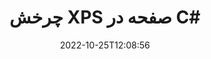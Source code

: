 ---
############################# Static ############################
layout: "auto-gen-merger"
date: 2022-10-25T12:08:56
draft: false
otherformats: pdf tex epub

############################# Head ############################
head_title: "چرخش صفحات XPS در C# – چرخش در زاویه ۹۰، ۱۸۰، ۲۷۰"
head_description: "با استفاده از API ادغام اسناد، صفحات خاص یا تمام اسناد یک فایل XPS را در زاویه چرخش 90، 180، 270 بچرخانید."

############################# Header ############################
title: "چرخش XPS صفحه در C#"
description: "صفحات XPS را با چند خط کد .NET بچرخانید."
bg_image: "https://cms.admin.containerize.com/templates/aspose/App_Themes/V3/images/bg/header1.png"
bg_overlay: false
button:
    enable: true
    icon: "fas fa-arrow-down"
    label: "دانلود آزمایشی رایگان"
    link: "https://downloads.groupdocs.com/merger/net"

############################# SubMenu ############################
submenu:
    enable: true

    left:
        img_alt: "GroupDocs.Merger for .NET"
        image: "https://cms.admin.containerize.com/templates/groupdocs/images/product-logos/90x90-noborder/groupdocs-merger-net.png"
        product: "GroupDocs.Merger"
        platform: ".NET"

    middle:
        button:

            # button loop
            - link: "https://apireference.groupdocs.com/merger/net"
              text: "مرجع API"

            # button loop
            - link: "https://github.com/groupdocs-merger"
              text: "نمونه های کد"

            # button loop
            - link: "https://products.groupdocs.app/merger/family"
              text: "دموهای زنده"

            # button loop
            - link: "https://purchase.groupdocs.com/pricing/merger/net"
              text: "قیمت گذاری"

    right:
        link_download: "https://downloads.groupdocs.com/merger"
        link_learn: "https://docs.groupdocs.com/merger/net"
        link_buy: "https://purchase.groupdocs.com"

############################# About ############################
about:
    enable: true
    title: "درباره GroupDocs.Merger for .NET API"
    content: |
        [GroupDocs.Merger for .NET](/fa/merger/net/) یک راه حل ساده برای ادغام و تقسیم ایمن بین طیف گسترده ای از قالب های سند از جمله PDF، Microsoft Office (Word، Excel، PowerPoint) ارائه می دهد. ، OneNote)، OpenDocument، HTML، تصاویر و بسیاری دیگر در برنامه های .NET. با افزودن تنها چند خط کد، چندین عملیات سند مانند جابجایی، حذف، چرخش، تعویض، استخراج یا تغییر جهت صفحات درون اسناد را انجام دهید. API ادغام اسناد همچنین از پیش نمایش صفحات سند به عنوان تصویر برای تجزیه و تحلیل ساختار سند، قالب بندی و محتوای صفحه پشتیبانی می کند.
        
        GroupDocs.Merger API یک انتخاب مناسب برای راه حل های شرکتی است که به ویژگی های چرخش صفحه فایل نیاز دارد. این APIها در تمام سیستم عامل ها و پلتفرم های اصلی از جمله .NET Framework, .NET Standard, .NET Core, Mono به خوبی پشتیبانی می شوند.

############################# Steps ############################
steps:
    enable: true
    title_left: "چرخاندن صفحات فایل XPS در .NET"
    content_left: |
        [GroupDocs.Merger for .NET](/fa/merger/net/) برای توسعه‌دهندگان C# آسان می‌کند تا برخی از صفحات خاص یا همه صفحات را در یک فایل XPS در ۹۰ بچرخانند. ، زاویه چرخش 180 یا 270 با اجرای چند مرحله آسان.
        
        * **RotateOptions** را با زاویه چرخش دلخواه و شماره صفحه راه اندازی کنید.
        * نمونه جدیدی از **Merger** ایجاد کنید و مسیر سند منبع را به عنوان پارامتر سازنده عبور دهید.
        * **RotatePages** را فراخوانی کنید و شیء **RotateOptions** را پاس کنید.
        * *Save** را فراخوانی کنید و مسیر فایل را برای ذخیره سند حاصل مشخص کنید.

    title_right: "سیستم مورد نیاز"
    content_right: |
        APIهای GroupDocs.Merger for .NET در همه سیستم عامل ها و سیستم عامل های اصلی پشتیبانی می شوند. لطفا قبل از اجرای کد زیر، از نصب پیش نیازهای زیر بر روی سیستم خود اطمینان حاصل کنید.

        * سیستم عامل: مایکروسافت ویندوز، لینوکس، MacOS
        * محیط های توسعه: Visual Studio, Xamarin, MonoDevelop
        * چارچوب ها: .NET Framework, .NET Standard, .NET Core, Mono
        * آخرین نسخه GroupDocs.Merger for .NET را از [NuGet](https://www.nuget.org/packages/groupdocs.merger) دانلود کنید
         
    code: |
     {{% merger/additional-styles %}}
     {{< merger/code-merger title="نحوه چرخاندن صفحات فایل XPS با استفاده از کد مثال C#">}}

        ```csharp    
        // صفحات فایل XPS را با استفاده از GroupDocs.Merger API بچرخانید
        // کلاس RotateOptions را برای تعیین زاویه چرخش و شماره صفحه برای چرخش راه اندازی کنید
        RotateOptions rotateOptions = new RotateOptions(RotateMode.Rotate180, new int[] { 2, 3 });

        // ادغام فوری با سند ورودی XPS
        using (Merger merger = new Merger("input.xps"))
          {
            // متد RotatePages را فراخوانی کنید و شی RotateOptions را به آن ارسال کنید
            merger.RotatePages(rotateOptions);
    
            // روش Save را فراخوانی کنید و مسیر فایل مورد نظر را برای ذخیره سند خروجی عبور دهید
            merger.Save("output.xps");
          }
        ```
     {{< /merger/code-merger >}}

############################# Demos ############################
demos:
    enable: true
    title: "نسخه‌های نمایشی زنده - صفحات فایل XPS را به صورت آنلاین بچرخانید"
    content: |
       همین حالا با بازدید از وب سایت [GroupDocs.Merger Live Demos](https://products.groupdocs.app/splitter/rotate-pages/xps) صفحات فایل XPS را بچرخانید.
       نسخه ی نمایشی زنده دارای مزایای زیر است.
        
############################# About Formats ############################
about_formats:
    enable: true

############################# More Formats ############################
more_formats:
    enable: true
    title: "چرخاندن صفحات سایر فرمت های سند"
    content: |
        اسناد .NET ادغام و تقسیم API برای قالب‌های فایل و تصاویر. برخی از فرمت های فایل محبوب را همانطور که در زیر ذکر شده است بچرخانید.

############################# Back to top ###############################
back_to_top:
    enable: true
---